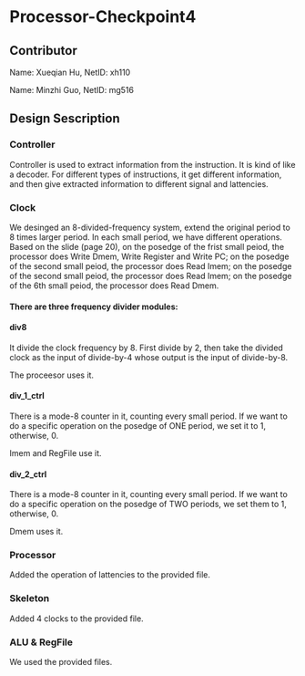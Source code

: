 # Processor-Checkpoint4
## Contributor
Name: Xueqian Hu, NetID: xh110

Name: Minzhi Guo, NetID: mg516
## Design Sescription
### Controller
Controller is used to extract information from the instruction. It is kind of like a decoder. For different types of instructions, it get different information, and then give extracted information to different signal and lattencies.
### Clock
We desinged an 8-divided-frequency system, extend the original period to 8 times larger period. In each small period, we have different operations. Based on the slide (page 20), on the posedge of the frist small peiod, the processor does Write Dmem, Write Register and Write PC; on the posedge of the second small peiod, the processor does Read Imem; on the posedge of the second small peiod, the processor does Read Imem; on the posedge of the 6th small peiod, the processor does Read Dmem.
#### There are three frequency divider modules:
#### div8
It divide the clock frequency by 8. First divide by 2, then take the divided clock as the input of divide-by-4 whose output is the input of divide-by-8.

The proceesor uses it.
#### div_1_ctrl
There is a mode-8 counter in it, counting every small period. If we want to do a specific operation on the posedge of ONE period, we set it to 1, otherwise, 0.

Imem and RegFile use it.
#### div_2_ctrl
There is a mode-8 counter in it, counting every small period. If we want to do a specific operation on the posedge of TWO periods, we set them to 1, otherwise, 0.

Dmem uses it.
### Processor
Added the operation of lattencies to the provided file.
### Skeleton
Added 4 clocks to the provided file.
### ALU & RegFile
We used the provided files.
